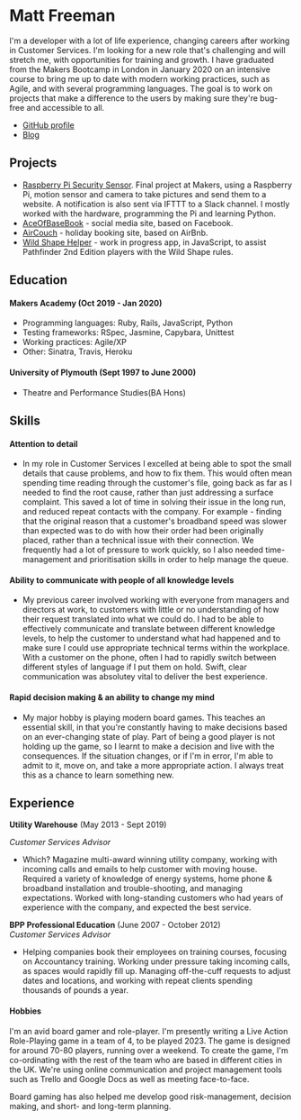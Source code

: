 # Matt Freeman

I'm a developer with a lot of life experience, changing careers after working in Customer Services. I'm looking for a new role that's challenging and will stretch me, with opportunities for training and growth. I have graduated from the Makers Bootcamp in London in January 2020 on an intensive course to bring me up to date with modern working practices, such as Agile, and  with several programming languages. The goal is to work on projects that make a difference to the users by making sure they're bug-free and accessible to all. 

- [GitHub profile](https://github.com/mattfreeman-london)
- [Blog](https://medium.com/@mathew.s.l.freeman)

## Projects

- [Raspberry Pi Security Sensor](https://github.com/mattfreeman-london/RPI-Security-Sensor). Final project at Makers, using a Raspberry Pi, motion sensor and camera to take pictures and send them to a website. A notification is also sent via IFTTT to a Slack channel. I mostly worked with the hardware, programming the Pi and learning Python.
- [AceOfBaseBook](https://github.com/mattfreeman-london/acebook-AceofBaseBook) - social media site, based on Facebook. 
- [AirCouch](https://github.com/mattfreeman-london/aircouch) - holiday booking site, based on AirBnb.
- [Wild Shape Helper](https://github.com/mattfreeman-london/Pathfinder2e-Wild_Shape) - work in progress app, in JavaScript, to assist Pathfinder 2nd Edition players with the Wild Shape rules.

## Education

#### Makers Academy (Oct 2019 - Jan 2020)

- Programming languages: Ruby, Rails, JavaScript, Python
- Testing frameworks: RSpec, Jasmine, Capybara, Unittest
- Working practices: Agile/XP
- Other: Sinatra, Travis, Heroku

#### University of Plymouth (Sept 1997 to June 2000)

- Theatre and Performance Studies(BA Hons)

## Skills

#### Attention to detail
- In my role in Customer Services I excelled at being able to spot the small details that cause problems, and how to fix them. This would often mean spending time reading through the customer's file, going back as far as I needed to find the root cause, rather than just addressing a surface complaint. This saved a lot of time in solving their issue in the long run, and reduced repeat contacts with the company. For example - finding that the original reason that a customer's broadband speed was slower than expected was to do with how their order had been originally placed, rather than a technical issue with their connection. We frequently had a lot of pressure to work quickly, so I also needed time-management and prioritisation skills in order to help manage the queue.

#### Ability to communicate with people of all knowledge levels
- My previous career involved working with everyone from managers and directors at work, to customers with little or no understanding of how their request translated into what we could do. I had to be able to effectively communicate and translate between different knowledge levels, to help the customer to understand what had happened and to make sure I could use appropriate technical terms within the workplace. With a customer on the phone, often I had to rapidly switch between different styles of language if I put them on hold. Swift, clear communication was absolutey vital to deliver the best experience. 

#### Rapid decision making & an ability to change my mind
- My major hobby is playing modern board games. This teaches an essential skill, in that you're constantly having to make decisions based on an ever-changing state of play. Part of being a good player is not holding up the game, so I learnt to make a decision and live with the consequences. If the situation changes, or if I'm in error, I'm able to admit to it, move on, and take a more appropriate action. I always treat this as a chance to learn something new. 

## Experience

**Utility Warehouse** (May 2013 - Sept 2019)

*Customer Services Advisor*  
- Which? Magazine multi-award winning utility company, working with incoming calls and emails to help customer with moving house. Required a variety of knowledge of energy systems, home phone & broadband installation and trouble-shooting, and managing expectations. Worked with long-standing customers who had years of experience with the company, and expected the best service.

**BPP Professional Education** (June 2007 - October 2012)   
*Customer Services Advisor*
- Helping companies book their employees on training courses, focusing on Accountancy training. Working under pressure taking incoming calls, as spaces would rapidly fill up. Managing off-the-cuff requests to adjust dates and locations, and working with repeat clients spending thousands of pounds a year. 

#### Hobbies

I'm an avid board gamer and role-player. I'm presently writing a Live Action Role-Playing game in a team of 4, to be played 2023. The game is designed for around 70-80 players, running over a weekend. To create the game, I'm co-ordinating with the rest of the team who are based in different cities in the UK.  We're using online communication and project management tools such as Trello and Google Docs as well as meeting face-to-face.

Board gaming has also helped me develop good risk-management, decision making, and short- and long-term planning. 
